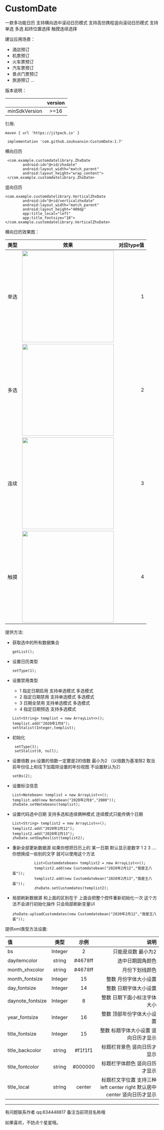 # CustomDate
一款多功能日历 支持横向选中滚动日历模式 支持高仿携程竖向滚动日历模式 支持单选 多选 起终位置选择 触摸连续选择

建议应用场景：
- 酒店预订
- 机票预订
- 火车票预订
- 汽车票预订
- 景点门票预订
- 旅游预订
...

版本说明：

||version|
|:-|:-:|
|minSdkVersion|>=16|

引用:
```
maven { url 'https://jitpack.io' }
```

```
 implementation 'com.github.zouhuanxin:CustomDate:1.7'
```
横向日历
```
 <com.example.customdatelibrary.ZhxDate
        android:id="@+id/zhxdate"
        android:layout_width="match_parent"
        android:layout_height="wrap_content">
 </com.example.customdatelibrary.ZhxDate>
```
竖向日历
```
<com.example.customdatelibrary.VerticalZhxDate
        android:id="@+id/verticalzhxdate"
        android:layout_width="match_parent"
        android:layout_height="400dp"
        app:title_local="left"
        app:title_fontsize="18">
</com.example.customdatelibrary.VerticalZhxDate>
```

横向日历效果图：

|类型|效果|对应type值|
|:-|:-:|-:|
|单选|<img src="http://zhx02.xiaoxingxing.online/2020/02/02/2c2a6c93407eccb2804300ad28c7eedf.jpg" height="300" />|1|
|多选|<img src="http://zhx02.xiaoxingxing.online/2020/02/02/459a1f394079a4d9807380604ce3d35d.jpg" height="300" />|2|
|连续|<img src="http://zhx02.xiaoxingxing.online/2020/02/02/9985cfd3407b4222803d59fd5f9b2fb9.jpg" height="300" />|3|
|触摸|<img src="http://zhx02.xiaoxingxing.online/2020/02/02/f539b8da40fd901a8015322bd4763135.jpg" height="300" />|4|

提供方法:

- 获取选中的所有数据集合
  ```
  getList();
  ```
- 设置日历类型
  ```
  setType(1);
  ```
- 设置禁用类型

  - 1 指定日期启用 支持单选模式 多选模式
  - 2 指定日期禁用 支持单选模式 多选模式
  - 3 日期全禁用 支持单选模式 多选模式
  - 4 指定日期预选 支持多选模式
  ```
  List<String> templist = new ArrayList<>();
  templist.add("2020年1月8");
  setStalist(Integer,templist);
  ```
- 初始化
  ```
   setType(1);
   setStalist(0, null);
  ```
- 设置倍数
  ps:设置的倍数一定要是2的倍数 最小为2 （以倍数为基准除2 取当前年份往上和往下加载除设置的年份视图 不设置默认为2）
  ```
  setBs(2);
  ```
- 设置标注信息
  ```
  List<Notebean> templist = new ArrayList<>();
  templist.add(new Notebean("2020年2月8","2000"));
  zhxDate.setNotebeans(templist);
  ```
- 设置代码选中日期 支持多选和连续俩种模式  连续模式只能传俩个日期
  ```
  List<String> templist2 = new ArrayList<>();
  templist2.add("2020年2月12");
  templist2.add("2020年2月13");
  zhxDate.setDayReslist(templist2);
  ```
- 重新全部更新数据源
  如果你想把日历上的 某一日期 默认显示是数字 1 2 3 .... 你想换成一些别的文字 就可以使用这个方法
  ```
            List<Customdatebean> templist2 = new ArrayList<>();
            templist2.add(new Customdatebean("2020年2月12","我是王八蛋"));
            templist2.add(new Customdatebean("2020年2月13","我是王八蛋"));
            zhxDate.setCustomdates(templist2);
  ```
- 局部刷新数据源
  和上面的区别在于 上面会把整个控件重新初始化一次 这个方法不会进行初始化操作 只会局部刷新变量UI
  ```
  zhxDate.uploadCustomdates(new Customdatebean("2020年2月12","我是王八蛋"));
  ```

提供xml类型方法设置:

|值|类型|示例|说明|
|:-|:-:|:-:|-:|
|bs|Integer|2|只能是双数 最小为2|
|dayitemcolor|string|#4678ff|选中日期圆角颜色|
|month_xhxcolor|string|#4678ff|月份下划线颜色|
|month_fontsize|Integer|15|整数 月份字体大小设置|
|day_fontsize|Integer|14|整数 日期字体大小设置|
|daynote_fontsize|Integer|8|整数 日期下面小标注字体大小|
|year_fontsize|Integer|16|整数 顶部年份字体大小设置|
|title_fontsize|Integer|15|整数 标题字体大小设置 竖向日历才显示|
|title_backcolor|string|#f1f1f1|标题栏背景色 竖向日历才显示|
|title_fontcolor|string|#000000|标题栏字体颜色 竖向日历才显示|
|title_local|string|center|标题栏文字位置 支持三种 left center right  默认居中center  竖向日历才显示|

---
有问题联系作者 qq:634448817 备注当前项目名称哦

如果喜欢，不妨点个星星哦。


